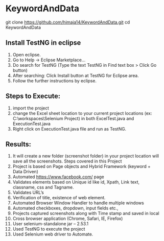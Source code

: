 # KeywordAndData

git clone https://github.com/himaja14/KeywordAndData.git
cd KeywordAndData


Install TestNG in eclipse
-------------------------------------------------------------
1.	Open eclipse.
2.	Go to Help -> Eclipse Marketplace...
3.	Do search for TestNG (Type the text TestNG in Find text box > Click Go button)
4.	After searching: Click Install button at TestNG for Eclipse area.
5.	Follow the further instructions by eclipse.

Steps to Execute:
----------------------------------------------------------------
1.	import the project 
2.	change the Excel sheet location to your current project locations (ex: C:\workspaces\Selenium Project) in both ExcelTest.java and ExecutionTest.java
3.	Right click on ExecutionTest.java file and run as TestNG.

Results:
-----------------------------------------------------------------
1.	It will create a new folder (screenshot folder) in your project location will save all the screenshots.
Steps covered in this Project
1.	Project is based on Page objects and Hybrid Framework (keyword + Data Driven)
2.	Automated https://www.facebook.com/ page
3.	Validates elements based on Unique id like id, Xpath, Link text, classname, css and Tagname.
4.	Validates URL’s
5.	Verification of title, existence of web element.
6.	Automated Browser Window Handler to handle multiple windows
7.	Automated checkboxes, dropdown, input fields etc.,
8.	Projects captured screenshots along with Time stamp and saved in local
9.	Cross browser application (Chrome, Safari, IE, Firefox)
10.	User selenium-standalone jar – 2.53.1
11.	Used TestNG to execute the project
12. Used Selenium web driver to Automate.
